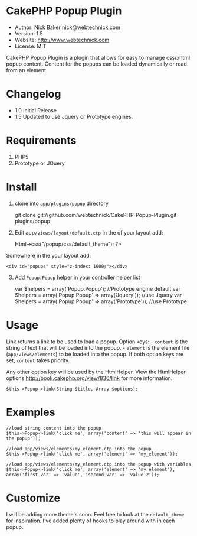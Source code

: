# CakePHP Popup Plugin
* Author: Nick Baker <nick@webtechnick.com>
* Version: 1.5
* Website: <http://www.webtechnick.com>
* License: MIT

CakePHP Popup Plugin is a plugin that allows for easy to manage css/xhtml popup content.
Content for the popups can be loaded dynamically or read from an element.

# Changelog
* 1.0 Initial Release
* 1.5 Updated to use Jquery or Prototype engines.

# Requirements
1. PHP5
2. Prototype or JQuery

# Install
1. clone into `app/plugins/popup` directory

	git clone git://github.com/webtechnick/CakePHP-Popup-Plugin.git plugins/popup
	
2. Edit app`/views/layout/default.ctp` In the <head> of your layout add:

	<?php echo $this->Html->css("/popup/css/default_theme"); ?>
  
Somewhere in the your layout add:

	<div id="popups" style="z-index: 1000;"></div>

3. Add `Popup.Popup` helper in your controller helper list

	var $helpers = array('Popup.Popup'); //Prototype engine default
	var $helpers = array('Popup.Popup' => array('Jquery')); //use Jquery
	var $helpers = array('Popup.Popup' => array('Prototype')); //use Prototype
   
   
# Usage
Link returns a link to be used to load a popup.
	Option keys:
		-  `content` is the string of text that will be loaded into the popup.
		-  `element` is the element file (`app/views/elements`) to be loaded into the popup.
		If both option keys are set, `content` takes priority.

Any other option key will be used by the HtmlHelper. 
View the HtmlHelper options <http://book.cakephp.org/view/836/link> for more information.

	$this->Popup->link(String $title, Array $options);

# Examples

	//load string content into the popup
	$this->Popup->link('click me', array('content' => 'this will appear in the popup'));
  
	//load app/views/elements/my_element.ctp into the popup
	$this->Popup->link('click me', array('element' => 'my_element'));
	
	//load app/views/elements/my_element.ctp into the popup with variables
	$this->Popup->link('click me', array('element' => 'my_element'), array('first_var' => 'value', 'second_var' => 'value 2'));
  
  
# Customize
I will be adding more theme's soon.  Feel free to look at the `default_theme` for inspiration.
I've added plenty of hooks to play around with in each popup.